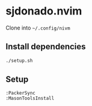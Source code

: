 # sjdonado.nvim

Clone into `~/.config/nivm`

## Install dependencies
```bash
./setup.sh
```

## Setup
```vim
:PackerSync
:MasonToolsInstall
```
